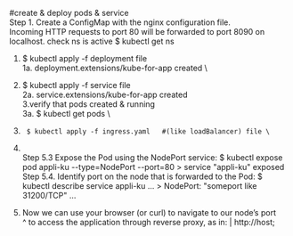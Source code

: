   #create & deploy pods & service \
Step 1. Create a ConfigMap with the nginx configuration file. \
                  Incoming HTTP requests to port 80 will be forwarded to port 8090 on localhost.
check ns is active        $ kubectl get ns
1.    $ kubectl apply -f deployment file \
1a. deployment.extensions/kube-for-app created \
2.    $ kubectl apply -f service file \
2a. service.extensions/kube-for-app created \
3.verify that pods created & running \
3a.		$ kubectl get pods \
4.  	$ kubectl apply -f ingress.yaml   #(like loadBalancer) file \
5. \
Step 5.3 Expose the Pod using the NodePort service: 
   		$ kubectl expose pod appli-ku --type=NodePort --port=80 
             >  service "appli-ku" exposed
Step 5.4. Identify port on the node that is forwarded to the Pod: 
      $ kubectl describe service appli-ku 
          ...
                >     NodePort:	<unset>	"someport like 31200/TCP"
          ...

6. Now we can use your browser (or curl) to navigate to our node’s port \
^   to access the application through reverse proxy, as in:
|   http://host;
